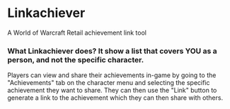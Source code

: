 # Linkachiever
A World of Warcraft Retail achievement link tool


### What Linkachiever does? It show a list that covers YOU as a person, and not the specific character.
Players can view and share their achievements in-game by going to the "Achievements" tab on the character menu and selecting the specific achievement they want to share. They can then use the "Link" button to generate a link to the achievement which they can then share with others. 

